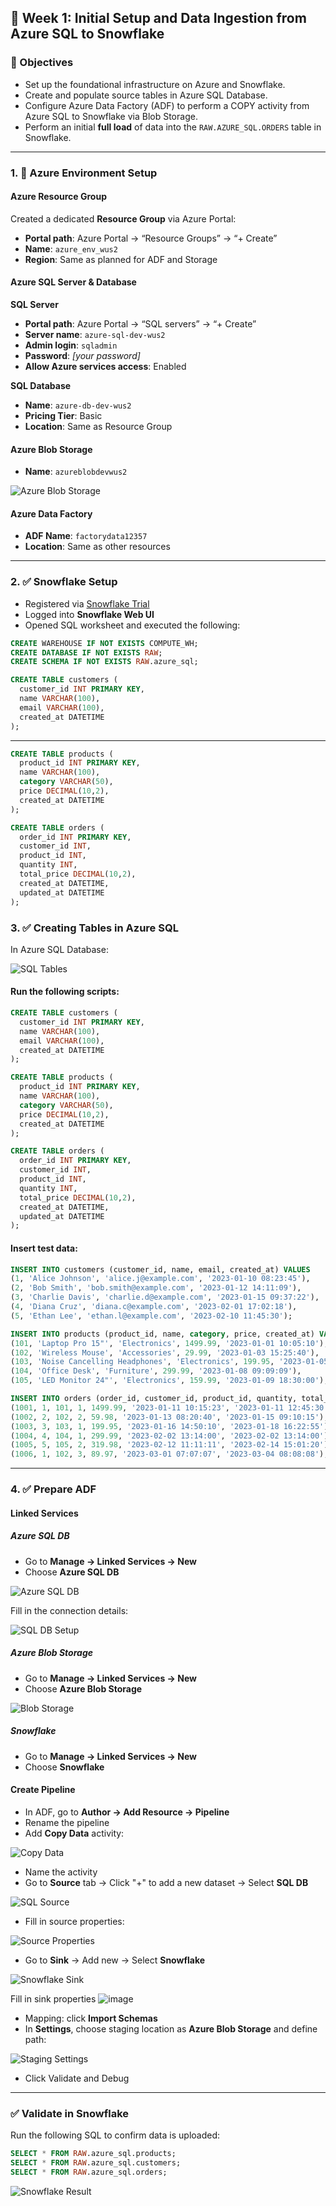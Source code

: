 ## 📅 Week 1: Initial Setup and Data Ingestion from Azure SQL to Snowflake

### 🎯 Objectives

- Set up the foundational infrastructure on Azure and Snowflake.
- Create and populate source tables in Azure SQL Database.
- Configure Azure Data Factory (ADF) to perform a COPY activity from Azure SQL to Snowflake via Blob Storage.
- Perform an initial **full load** of data into the `RAW.AZURE_SQL.ORDERS` table in Snowflake.

---

### 1. 🔧 Azure Environment Setup

#### Azure Resource Group

Created a dedicated **Resource Group** via Azure Portal:

- **Portal path**: Azure Portal → “Resource Groups” → “+ Create”
- **Name**: `azure_env_wus2`
- **Region**: Same as planned for ADF and Storage

#### Azure SQL Server & Database

**SQL Server**

- **Portal path**: Azure Portal → “SQL servers” → “+ Create”
- **Server name**: `azure-sql-dev-wus2`
- **Admin login**: `sqladmin`
- **Password**: _[your password]_
- **Allow Azure services access**: Enabled

**SQL Database**

- **Name**: `azure-db-dev-wus2`
- **Pricing Tier**: Basic
- **Location**: Same as Resource Group

#### Azure Blob Storage

- **Name**: `azureblobdevwus2`

![Azure Blob Storage](https://github.com/user-attachments/assets/c771761b-fce9-4f6d-8085-814b51e2f43e)

#### Azure Data Factory

- **ADF Name**: `factorydata12357`
- **Location**: Same as other resources

---

### 2. ✅ Snowflake Setup

- Registered via [Snowflake Trial](https://signup.snowflake.com/)
- Logged into **Snowflake Web UI**
- Opened SQL worksheet and executed the following:

```sql
CREATE WAREHOUSE IF NOT EXISTS COMPUTE_WH;
CREATE DATABASE IF NOT EXISTS RAW;
CREATE SCHEMA IF NOT EXISTS RAW.azure_sql;
```

```sql
CREATE TABLE customers (
  customer_id INT PRIMARY KEY,
  name VARCHAR(100),
  email VARCHAR(100),
  created_at DATETIME
);
```
---

```sql
CREATE TABLE products (
  product_id INT PRIMARY KEY,
  name VARCHAR(100),
  category VARCHAR(50),
  price DECIMAL(10,2),
  created_at DATETIME
);
```

```sql
CREATE TABLE orders (
  order_id INT PRIMARY KEY,
  customer_id INT,
  product_id INT,
  quantity INT,
  total_price DECIMAL(10,2),
  created_at DATETIME,
  updated_at DATETIME
);
```

### 3. ✅ Creating Tables in Azure SQL

In Azure SQL Database:

![SQL Tables](https://github.com/user-attachments/assets/986b4e65-bd63-4a58-b017-0ce1b87b7b5b)

#### Run the following scripts:

```sql
CREATE TABLE customers (
  customer_id INT PRIMARY KEY,
  name VARCHAR(100),
  email VARCHAR(100),
  created_at DATETIME
);
```

```sql
CREATE TABLE products (
  product_id INT PRIMARY KEY,
  name VARCHAR(100),
  category VARCHAR(50),
  price DECIMAL(10,2),
  created_at DATETIME
);
```

```sql
CREATE TABLE orders (
  order_id INT PRIMARY KEY,
  customer_id INT,
  product_id INT,
  quantity INT,
  total_price DECIMAL(10,2),
  created_at DATETIME,
  updated_at DATETIME
);
```

#### Insert test data:

```sql
INSERT INTO customers (customer_id, name, email, created_at) VALUES
(1, 'Alice Johnson', 'alice.j@example.com', '2023-01-10 08:23:45'),
(2, 'Bob Smith', 'bob.smith@example.com', '2023-01-12 14:11:09'),
(3, 'Charlie Davis', 'charlie.d@example.com', '2023-01-15 09:37:22'),
(4, 'Diana Cruz', 'diana.c@example.com', '2023-02-01 17:02:18'),
(5, 'Ethan Lee', 'ethan.l@example.com', '2023-02-10 11:45:30');

INSERT INTO products (product_id, name, category, price, created_at) VALUES
(101, 'Laptop Pro 15"', 'Electronics', 1499.99, '2023-01-01 10:05:10'),
(102, 'Wireless Mouse', 'Accessories', 29.99, '2023-01-03 15:25:40'),
(103, 'Noise Cancelling Headphones', 'Electronics', 199.95, '2023-01-05 12:14:50'),
(104, 'Office Desk', 'Furniture', 299.99, '2023-01-08 09:09:09'),
(105, 'LED Monitor 24"', 'Electronics', 159.99, '2023-01-09 18:30:00');

INSERT INTO orders (order_id, customer_id, product_id, quantity, total_price, created_at, updated_at) VALUES
(1001, 1, 101, 1, 1499.99, '2023-01-11 10:15:23', '2023-01-11 12:45:30'),
(1002, 2, 102, 2, 59.98, '2023-01-13 08:20:40', '2023-01-15 09:10:15'),
(1003, 3, 103, 1, 199.95, '2023-01-16 14:50:10', '2023-01-18 16:22:55'),
(1004, 4, 104, 1, 299.99, '2023-02-02 13:14:00', '2023-02-02 13:14:00'),
(1005, 5, 105, 2, 319.98, '2023-02-12 11:11:11', '2023-02-14 15:01:20'),
(1006, 1, 102, 3, 89.97, '2023-03-01 07:07:07', '2023-03-04 08:08:08');
```

---

### 4. ✅ Prepare ADF

#### Linked Services

##### Azure SQL DB

- Go to **Manage → Linked Services → New**
- Choose **Azure SQL DB**

![Azure SQL DB](https://github.com/user-attachments/assets/9dec97c5-fccc-4a80-8cd3-f16d63b0c6e3)

Fill in the connection details:

![SQL DB Setup](https://github.com/user-attachments/assets/11fb4d5b-ff30-4129-b09e-87423cfc967e)

##### Azure Blob Storage

- Go to **Manage → Linked Services → New**
- Choose **Azure Blob Storage**

![Blob Storage](https://github.com/user-attachments/assets/56cb0724-5914-4e6d-a99d-d05e7488af44)

##### Snowflake

- Go to **Manage → Linked Services → New**
- Choose **Snowflake**


#### Create Pipeline

- In ADF, go to **Author → Add Resource → Pipeline**
- Rename the pipeline
- Add **Copy Data** activity:

![Copy Data](https://github.com/user-attachments/assets/90baebc7-5985-4e9d-90f5-b0e850b501c6)

- Name the activity
- Go to **Source** tab → Click "+" to add a new dataset → Select **SQL DB**

![SQL Source](https://github.com/user-attachments/assets/92097681-0b77-48e8-b294-0f4d8357d603)

- Fill in source properties:

![Source Properties](https://github.com/user-attachments/assets/99c3e2aa-1299-4f13-8ad8-59888f6fdc2a)

- Go to **Sink** → Add new → Select **Snowflake**

![Snowflake Sink](https://github.com/user-attachments/assets/057eaa9b-a3dc-4109-826c-0fae1d8d3323)

Fill in sink properties
![image](https://github.com/user-attachments/assets/9887e0a2-faf9-4cd5-b428-a76060514cf9)


- Mapping: click **Import Schemas**
- In **Settings**, choose staging location as **Azure Blob Storage** and define path:

![Staging Settings](https://github.com/user-attachments/assets/6a099e3d-1103-4676-bc2e-89bed140f056)

- Click Validate and Debug 
---

### ✅ Validate in Snowflake

Run the following SQL to confirm data is uploaded:

```sql
SELECT * FROM RAW.azure_sql.products;
SELECT * FROM RAW.azure_sql.customers;
SELECT * FROM RAW.azure_sql.orders;
```
![Snowflake Result](https://github.com/user-attachments/assets/3426f0a2-9043-470b-a831-f089fa2acc20)


